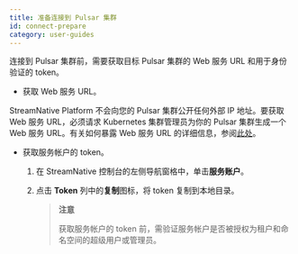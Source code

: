 ```yaml
---
title: 准备连接到 Pulsar 集群
id: connect-prepare
category: user-guides
---
```


连接到 Pulsar 集群前，需要获取目标 Pulsar 集群的 Web 服务 URL 和用于身份验证的 token。

* 获取 Web 服务 URL。

StreamNative Platform 不会向您的 Pulsar 集群公开任何外部 IP 地址。要获取 Web 服务 URL，必须请求 Kubernetes 集群管理员为你的 Pulsar 集群生成一个 Web 服务 URL。有关如何暴露 Web 服务 URL 的详细信息，参阅[此处](/operator-guides/configure/networking.md)。

* 获取服务帐户的 token。 

  1. 在 StreamNative 控制台的左侧导航窗格中，单击**服务账户**。 

  2. 点击 **Token** 列中的**复制**图标，将 token 复制到本地目录。 

      > **注意**
      >
      > 获取服务帐户的 token 前，需验证服务帐户是否被授权为租户和命名空间的超级用户或管理员。
